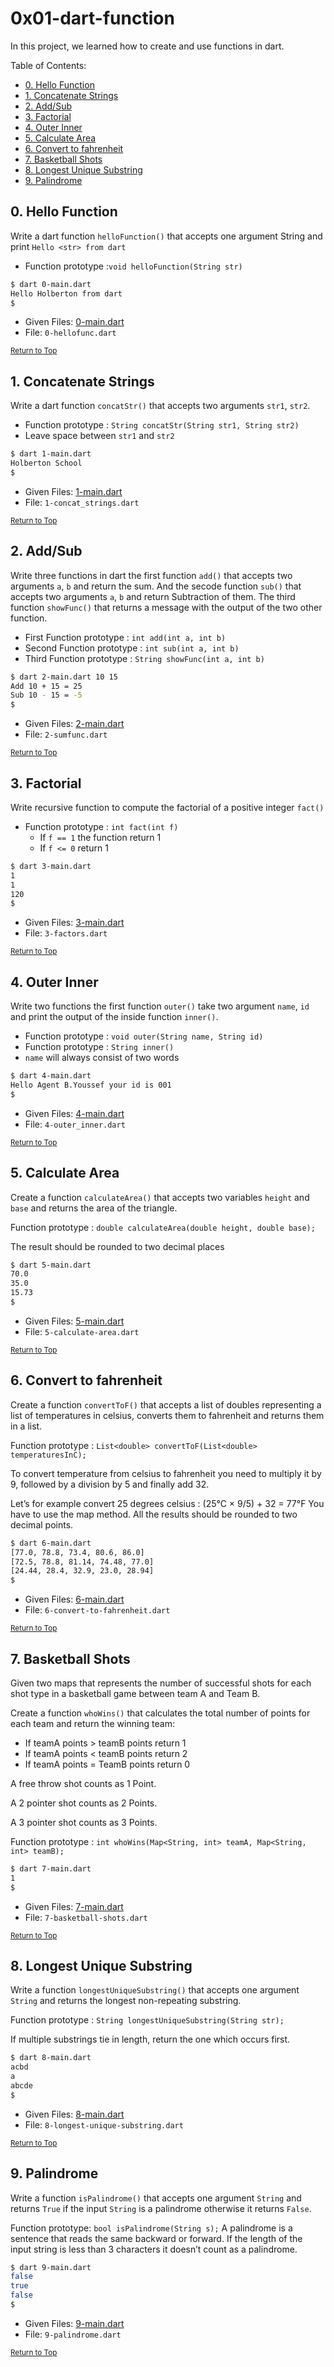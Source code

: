 # 0x01-dart-function
In this project, we learned how to create and use functions in dart.

Table of Contents:
- [0. Hello Function](#0-hello-function)
- [1. Concatenate Strings](#1-concatenate-strings)
- [2. Add/Sub](#2-addsub)
- [3. Factorial](#3-factorial)
- [4. Outer Inner](#4-outer-inner)
- [5. Calculate Area](#5-calculate-area)
- [6. Convert to fahrenheit](#6-convert-to-fahrenheit)
- [7. Basketball Shots](#7-basketball-shots)
- [8. Longest Unique Substring](#8-longest-unique-substring)
- [9. Palindrome](#9-palindrome)

## 0. Hello Function
Write a dart function `helloFunction()` that accepts one argument String and print `Hello <str> from dart`

- Function prototype :`void helloFunction(String str)`

```sh
$ dart 0-main.dart
Hello Holberton from dart
$
```

- Given Files: [0-main.dart](0-main.dart)
- File: `0-hellofunc.dart`

<sub>[Return to Top](#0x01-dart-function)</sub>

## 1. Concatenate Strings
Write a dart function `concatStr()` that accepts two arguments `str1`, `str2`.
- Function prototype : `String concatStr(String str1, String str2)`
- Leave space between `str1` and `str2`

```sh
$ dart 1-main.dart
Holberton School
$
```
- Given Files: [1-main.dart](1-main.dart)
- File: `1-concat_strings.dart`

<sub>[Return to Top](#0x01-dart-function)</sub>

## 2. Add/Sub
Write three functions in dart the first function `add()` that accepts two arguments `a`, `b` and return the sum. And the secode function `sub()` that accepts two arguments `a`, `b` and return Subtraction of them. The third function `showFunc()` that returns a message with the output of the two other function.

- First Function prototype : `int add(int a, int b)`
- Second Function prototype : `int sub(int a, int b)`
- Third Function prototype : `String showFunc(int a, int b)`

```sh
$ dart 2-main.dart 10 15
Add 10 + 15 = 25
Sub 10 - 15 = -5
$
```
- Given Files: [2-main.dart](2-main.dart)
- File: `2-sumfunc.dart`

<sub>[Return to Top](#0x01-dart-function)</sub>

## 3. Factorial
Write recursive function to compute the factorial of a positive integer `fact()`

- Function prototype : `int fact(int f)`
    - If `f == 1` the function return 1
    - If `f <= 0` return 1

```sh
$ dart 3-main.dart
1
1
120
$
```

- Given Files: [3-main.dart](3-main.dart)
- File: `3-factors.dart`

<sub>[Return to Top](#0x01-dart-function)</sub>

## 4. Outer Inner
Write two functions the first function `outer()` take two argument `name`, `id` and print the output of the inside function `inner()`.
- Function prototype : `void outer(String name, String id)`
- Function prototype : `String inner()`
- `name` will always consist of two words

```sh
$ dart 4-main.dart
Hello Agent B.Youssef your id is 001
$
```

- Given Files: [4-main.dart](4-main.dart)
- File: `4-outer_inner.dart`

<sub>[Return to Top](#0x01-dart-function)</sub>

## 5. Calculate Area
Create a function `calculateArea()` that accepts two variables `height` and `base` and returns the area of the triangle.

Function prototype : `double calculateArea(double height, double base);`

The result should be rounded to two decimal places

```sh
$ dart 5-main.dart
70.0
35.0
15.73
$
```

- Given Files: [5-main.dart](5-main.dart)
- File: `5-calculate-area.dart`

<sub>[Return to Top](#0x01-dart-function)</sub>

## 6. Convert to fahrenheit
Create a function `convertToF()` that accepts a list of doubles representing a list of temperatures in celsius, converts them to fahrenheit and returns them in a list.

Function prototype : `List<double> convertToF(List<double> temperaturesInC);`

To convert temperature from celsius to fahrenheit you need to multiply it by 9, followed by a division by 5 and finally add 32.

Let’s for example convert 25 degrees celsius : (25°C × 9/5) + 32 = 77°F You have to use the map method. All the results should be rounded to two decimal points.

```sh
$ dart 6-main.dart
[77.0, 78.8, 73.4, 80.6, 86.0]
[72.5, 78.8, 81.14, 74.48, 77.0]
[24.44, 28.4, 32.9, 23.0, 28.94]
$
```

- Given Files: [6-main.dart](6-main.dart)
- File: `6-convert-to-fahrenheit.dart`

<sub>[Return to Top](#0x01-dart-function)</sub>

## 7. Basketball Shots
Given two maps that represents the number of successful shots for each shot type in a basketball game between team A and Team B.

Create a function `whoWins()` that calculates the total number of points for each team and return the winning team:
- If teamA points &gt; teamB points return 1
- If teamA points &lt; teamB points return 2
- If teamA points = TeamB points return 0

A free throw shot counts as 1 Point.

A 2 pointer shot counts as 2 Points.

A 3 pointer shot counts as 3 Points.

Function prototype : `int whoWins(Map<String, int> teamA, Map<String, int> teamB);`

```sh
$ dart 7-main.dart
1
$
```

- Given Files: [7-main.dart](7-main.dart)
- File: `7-basketball-shots.dart`

<sub>[Return to Top](#0x01-dart-function)</sub>

## 8. Longest Unique Substring
Write a function `longestUniqueSubstring()` that accepts one argument `String` and returns the longest non-repeating substring.

Function prototype : `String longestUniqueSubstring(String str);`

If multiple substrings tie in length, return the one which occurs first.

```sh
$ dart 8-main.dart
acbd
a
abcde
$
```

- Given Files: [8-main.dart](8-main.dart)
- File: `8-longest-unique-substring.dart`

<sub>[Return to Top](#0x01-dart-function)</sub>

## 9. Palindrome
Write a function `isPalindrome()` that accepts one argument `String` and returns `True` if the input `String` is a palindrome otherwise it returns `False`.

Function prototype: `bool isPalindrome(String s);` A palindrome is a sentence that reads the same backward or forward. If the length of the input string is less than 3 characters it doesn’t count as a palindrome.

```sh
$ dart 9-main.dart
false
true
false
$
```

- Given Files: [9-main.dart](9-main.dart)
- File: `9-palindrome.dart`

<sub>[Return to Top](#0x01-dart-function)</sub>
